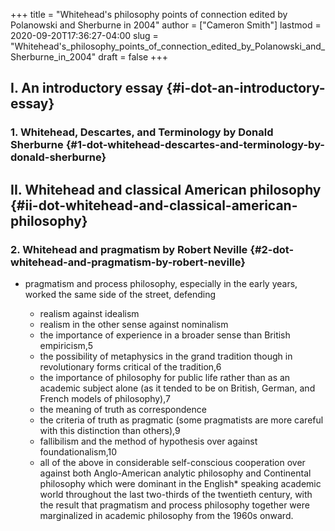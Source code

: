 +++
title = "Whitehead's philosophy points of connection edited by Polanowski and Sherburne in 2004"
author = ["Cameron Smith"]
lastmod = 2020-09-20T17:36:27-04:00
slug = "Whitehead's_philosophy_points_of_connection_edited_by_Polanowski_and_Sherburne_in_2004"
draft = false
+++

## I. An introductory essay {#i-dot-an-introductory-essay}


### 1. Whitehead, Descartes, and Terminology by Donald Sherburne {#1-dot-whitehead-descartes-and-terminology-by-donald-sherburne}


## II. Whitehead and classical American philosophy {#ii-dot-whitehead-and-classical-american-philosophy}


### 2. Whitehead and pragmatism by Robert Neville {#2-dot-whitehead-and-pragmatism-by-robert-neville}

<!--list-separator-->

-  pragmatism and process philosophy, especially in the early years, worked the same side of the street, defending

    <!--list-separator-->

    -  realism against idealism

    <!--list-separator-->

    -  realism in the other sense against nominalism

    <!--list-separator-->

    -  the importance of experience in a broader sense than British empiricism,5

    <!--list-separator-->

    -  the possibility of metaphysics in the grand tradition though in revolutionary forms critical of the tradition,6

    <!--list-separator-->

    -  the importance of philosophy for public life rather than as an academic subject alone (as it tended to be on British, German, and French models of philosophy),7

    <!--list-separator-->

    -  the meaning of truth as correspondence

    <!--list-separator-->

    -  the criteria of truth as pragmatic (some pragmatists are more careful with this distinction than others),9

    <!--list-separator-->

    -  fallibilism and the method of hypothesis over against foundationalism,10

    <!--list-separator-->

    -  all of the above in considerable self-conscious cooperation over against both Anglo-American analytic philosophy and Continental philosophy which were dominant in the English\* speaking academic world throughout the last two-thirds of the twentieth century, with the result that pragmatism and process philosophy together were marginalized in academic philosophy from the 1960s onward.
